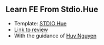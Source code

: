 ## Learn FE From Stdio.Hue

- Template: [STDIO Hue](https://stdiohue.com/)
- <a href="https://stdiohue.netlify.app/" target="_blank">Link to review</a>
- With the guidance of [Huy Nguyen]()


